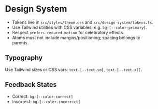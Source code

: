 # Design System

- Tokens live in `src/styles/theme.css` and `src/design-system/tokens.ts`.
- Use Tailwind utilities with CSS variables, e.g. `bg-[--color-primary]`.
- Respect `prefers-reduced-motion` for celebratory effects.
- Atoms must not include margins/positioning; spacing belongs to parents.

## Typography

Use Tailwind sizes or CSS vars: `text-[--text-sm]`, `text-[--text-xl]`.

## Feedback States

- Correct: `bg-[--color-correct]`
- Incorrect: `bg-[--color-incorrect]`
